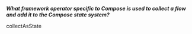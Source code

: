 ***What framework operator specific to Compose is used to collect a flow and add it to the Compose state system?***

<div class="hint">
  collectAsState
</div>
